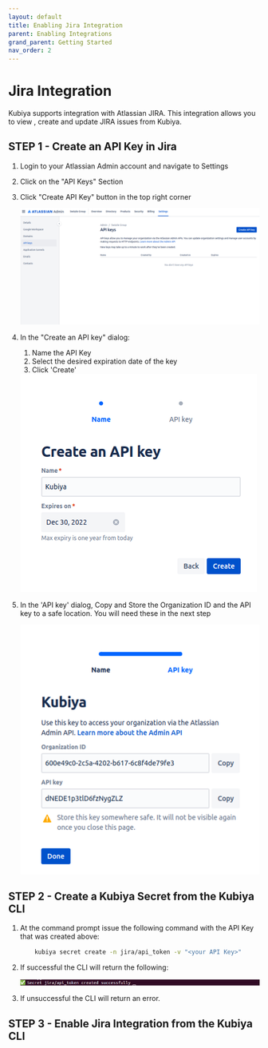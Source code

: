 ```yaml
---
layout: default
title: Enabling Jira Integration
parent: Enabling Integrations
grand_parent: Getting Started
nav_order: 2
---
```

# Jira Integration

Kubiya supports integration with Atlassian JIRA. This integration allows you to view , create and update JIRA issues from Kubiya.

## STEP 1 - Create an API Key in Jira

1. Login to your Atlassian Admin account and navigate to Settings
2. Click on the "API Keys" Section
3. Click "Create API Key" button in the top right corner

    <img src="images/jira-apikeys.png">

4. In the "Create an API key" dialog:
    1. Name the API Key
    2. Select the desired expiration date of the key
    3. Click 'Create'

    <img src="images/jira-name.png">

5. In the 'API key' dialog, Copy and Store the Organization ID and the API key to a safe location.  You will need these in the next step

    <img src="images/jira-keydone.png">

## STEP 2 - Create a Kubiya Secret from the Kubiya CLI

1. At the command prompt issue the following command with the API Key that was created above:

    ```bash
        kubiya secret create -n jira/api_token -v "<your API Key>"
    ```

2. If successful the CLI will return the following:

    <img src="images/jira-apikeysuccess.png">

3. If unsuccessful the CLI will return an error.

## STEP 3 - Enable Jira Integration from the Kubiya CLI